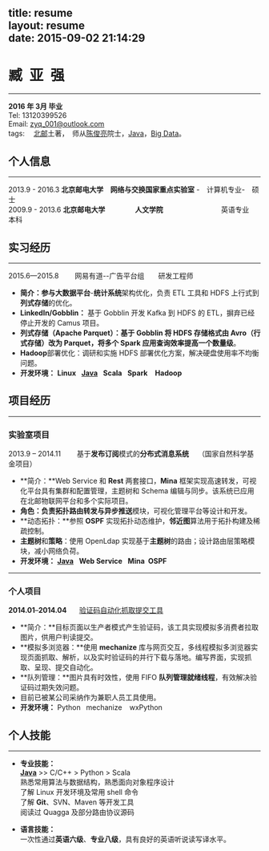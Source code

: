 title: resume  
layout: resume  
date: 2015-09-02 21:14:29
---
# 臧&#8194;亚&#8194;强
---
**2016 年 3月 毕业**  
Tel: 13120399526  
Email: zyq_001@outlook.com  
tags:  &emsp;[北邮](http://www.bupt.edu.cn/)土著，&#8194;师从[陈俊亮](http://www.cae.cn/cae/jsp/jump.jsp?oid=20111231115154265934655)院士，[Java](http://zyq001.github.io/tags/Java/)，[Big Data](http://zyq001.github.io/tags/Java/)。  

## 个人信息
---
2013.9 - 2016.3 **北京邮电大学**&emsp;**网络与交换国家重点实验室** -&emsp;计算机专业-&emsp;硕士  
2009.9 - 2013.6 **北京邮电大学**&emsp;&emsp;&emsp;&emsp; **人文学院**  &emsp;&emsp;&emsp;&emsp;&emsp;&emsp;&emsp;&emsp;英语专业&emsp;本科
## 实习经历
---
2015.6—2015.8 &emsp;&emsp;网易有道--广告平台组&emsp;&emsp;研发工程师


- **简介：**参与**大数据平台**-**统计系统**架构优化，负责 ETL 工具和 HDFS 上行式到**列式存储**的优化。  
- **LinkedIn/Gobblin：** 基于 Gobblin 开发 Kafka 到 HDFS 的 ETL，摒弃已经停止开发的 Camus 项目。  
- **列式存储（Apache Parquet）：**基于 Gobblin 将 HDFS 存储格式由 Avro（行式存储）改为 Parquet，将多个 Spark 应用**查询效率提高一个数量级**。  
- **Hadoop**部署优化：调研和实施 HDFS 部署优化方案，解决硬盘使用率不均衡问题。  
- **开发环境：** **Linux**&#8194; [**Java**](http://zyq001.github.io/tags/Java/) &#8194;**Scala** &#8194;**Spark** &#8194; **Hadoop**


## 项目经历
---
### 实验室项目  
2013.9 – 2014.11 &emsp;&emsp;基于**发布订阅**模式的**分布式消息系统** &emsp;（国家自然科学基金项目）  

- **简介：**Web Service 和 **Rest** 两套接口，**Mina** 框架实现高速转发，可视化平台具有集群和配置管理，主题树和 Schema 编辑与同步。该系统已应用在北邮物联网平台和多个实际项目。  
- **角色：**负责拓扑路由转发与**异步推送**模块，可视化管理平台等设计和开发。
- **动态拓扑：**参照 **OSPF** 实现拓扑动态维护，**邻近图**算法用于拓扑构建及稀疏控制。 
- **主题树**和**策略**：使用 OpenLdap 实现基于**主题树**的路由；设计路由层策略模块，减小网络负荷。
- **开发环境：** [**Java**](http://zyq001.github.io/tags/Java/) &#8194;**Web Service** &#8194;**Mina**&#8194;**OSPF**   
--- 
### 个人项目
**2014.01**–**2014.04** &#8194;&#8194;&#8194;[验证码自动化抓取提交工具](https://github.com/zyq001/CapCatcher)  

- **简介：**目标页面以生产者模式产生验证码，该工具实现模拟多消费者拉取图片，供用户判读提交。
- **模拟多浏览器：**使用 **mechanize** 库与网页交互，多线程模拟多浏览器实现页面抓取、解析，以及实时验证码的并行下载与落地。编写界面，实现抓取、呈现、提交自动化。  
- **队列管理：**图片具有时效性，使用 FIFO **队列管理就绪线程**，有效解决验证码过期失效问题。
- 目前已被某公司采纳作为兼职人员工具使用。  
- **开发环境：** Python &#8194;mechanize &#8194; wxPython  

## 个人技能 
---
- **专业技能：**  
[**Java**](http://zyq001.github.io/tags/Java/) >> C/C++ > Python > Scala  
熟悉常用算法与数据结构，熟悉面向对象程序设计  
了解 Linux 开发环境及常用 shell 命令  
了解 **Git**、SVN、Maven 等开发工具  
阅读过 Quagga 及部分路由协议源码

- **语言技能：**  
一次性通过**英语六级**、**专业八级**，具有良好的英语听说读写译水平。

